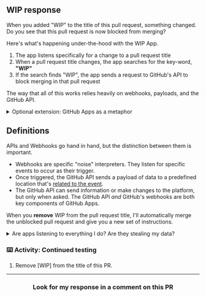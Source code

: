 ## WIP response
When you added "WIP" to the title of this pull request, something changed. Do you see that this pull request is now blocked from merging?

Here's what's happening under-the-hood with the WIP App.

1. The app listens specifically for a change to a pull request title
2. When a pull request title changes, the app searches for the key-word, **"WIP"**
3. If the search finds "WIP", the app sends a request to GitHub's API to block merging in that pull request

The way that all of this works relies heavily on webhooks, payloads, and the GitHub API.

<details><summary>Optional extension: GitHub Apps as a metaphor</summary>

An App is like a home security system. It's equipped to watch your house at all times, but only notifies you for specific criteria.

**When you install a home security system, you need to worry about a few components:**
- Electricity (it needs to have the power to run continuously. You don't want failure when you aren't watching.)
- Standard behaviors (you want the system know the mechanisms for movement detection, noise, and doors opening. You don't want to have to program it to understand these actions -- you want to select how it responds to actions).
- Location (think about what you want to watch, and where you'll go to view the reports of what you're watching -- is this an app on your phone that keeps a log? What does that look like?)

</details>

## Definitions
APIs and Webhooks go hand in hand, but the distinction between them is important.

- Webhooks are specific "noise" interpreters. They listen for specific events to occur as their trigger.
- Once triggered, the GitHub API sends a payload of data to a predefined location that's [related to the event](https://probot.github.io/docs/webhooks/).
- The GitHub API can send information or make changes to the platform, but only when asked. The GitHub API _and_ GitHub's webhooks are both key components of GitHub Apps.

When you **remove** WIP from the pull request title, I'll automatically merge the unblocked pull request and give you a new set of instructions.

<details><summary>Are apps listening to everything I do? Are they stealing my data?</summary>
Nope! Each application will ask you for specific permission to fulfill its purpose. In this case, the app might scan for your issue or pull request context, but only to determine if the content is empty.

This has been happening throughout this course! I've been waiting for you to perform certain expected actions as `Learning Lab`. Applications only respond when certain actions trigger webhooks. For example, if you close this pull request, `WIP` won't do anything.
</details>

### :keyboard: Activity: Continued testing

1. Remove [WIP] from the title of this PR.

<hr>
<h3 align="center">Look for my response in a comment on this PR</h3>
